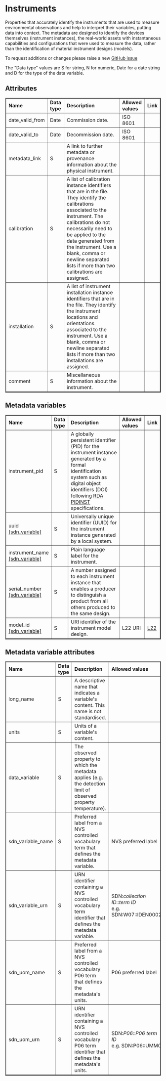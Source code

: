 # Instruments

Properties that accurately identify the instruments that are used to measure environmental observations and help to interpret their variables, putting data into context. The metadata are designed to identify the devices themselves (instrument instances), the real-world assets with instantaneous capabilities and configurations that were used to measure the data, rather than the identification of material instrument designs (models).

To request additions or changes please raise a new [GitHub issue](https://github.com/I-Ocean/common-metadata/issues/new)

The "Data type" values are S for string, N for numeric, Date for a date string and D for the type of the data variable.

Attributes
----------
<table border="2" cellpadding="5"> 
<tr><td><strong>Name</strong></td><td><strong>Data type</strong></td><td><strong>Description</strong></td><td><strong>Allowed values</strong></td><td><strong>Link</strong></td></tr> 
<tr><td>date_valid_from</td><td>Date</td><td>Commission date.</td><td>ISO 8601</td><td>&nbsp;</td></tr> 
<tr><td>date_valid_to</td><td>Date</td><td>Decommission date.</td><td>ISO 8601</td><td>&nbsp;</td></tr> 
<tr><td>metadata_link</td><td>S</td><td>A link to further metadata or provenance information about the physical instrument.</td><td>&nbsp;</td><td>&nbsp;</td></tr>
<tr><td>calibration</td><td>S</td><td>A list of calibration instance identifiers that are in the file. They identify the calibrations associated to the instrument. The calibrations do not necessarily need to be applied to the data generated from the instrument. Use a blank, comma or newline separated lists if more than two calibrations are assigned.</td><td>&nbsp;</td><td>&nbsp;</td></tr>
<tr><td>installation</td><td>S</td><td>A list of instrument installation instance identifiers that are in the file. They identify the instrument locations and orientations associated to the instrument. Use a blank, comma or newline separated lists if more than two installations are assigned.</td><td>&nbsp;</td><td>&nbsp;</td></tr>
<tr><td>comment</td><td>S</td><td>Miscellaneous information about the instrument.</td><td>&nbsp;</td><td>&nbsp;</td></tr> 
</table> 

Metadata variables
------------------
<table border="2" cellpadding="5"> 
<tr><td><strong>Name</strong></td><td><strong>Data type</strong></td><td><strong>Description</strong></td><td><strong>Allowed values</strong></td><td><strong>Link</strong></td></tr> 
<tr><td>instrument_pid</td><td>S</td><td>A globally persistent identifier (PID) for the instrument instance generated by a formal identification system such as digital object identifiers (DOI) following <a href='https://www.rd-alliance.org/groups/persistent-identification-instruments-wg'>RDA PIDINST</a> specifications.</td><td>&nbsp;</td><td>&nbsp;</td></tr> 
<tr><td>uuid  <br /><a href='http://vocab.nerc.ac.uk/collection/W07/current/IDEN0007/'>[sdn_variable]</a></td><td>S</td><td>Universally unique identifier (UUID) for the instrument instance generated by a local system.</td><td>&nbsp;</td><td>&nbsp;</td></tr> 
  <tr><td>instrument_name <br /><a href='http://vocab.nerc.ac.uk/collection/W07/current/IDEN0002/'>[sdn_variable]</a></td><td>S</td><td>Plain language label for the instrument.</td><td>&nbsp;</td><td>&nbsp;</td></tr> 
<tr><td>serial_number <br /><a href='http://vocab.nerc.ac.uk/collection/W07/current/IDEN0005/'>[sdn_variable]</a></td><td>S</td><td>A number assigned to each instrument instance that enables a producer to distinguish a product from all others produced to the same design.</td><td>&nbsp;</td><td>&nbsp;</td></tr> 
<tr><td>model_id<br /><a href='http://vocab.nerc.ac.uk/collection/W07/current/IDEN0003/'>[sdn_variable]</a></td><td>S</td><td>URI identifier of the instrument model design.</td><td>L22 URI</td><td><a href='http://vocab.nerc.ac.uk/collection/L22/current/'>L22</a></td></tr> 
</table> 

Metadata variable attributes
----------------------------
<table border="2" cellpadding="5"> 
<tr><td><strong>Name</strong></td><td><strong>Data type</strong></td><td><strong>Description</strong></td><td><strong>Allowed values</strong></td><td><strong>Link</strong></td></tr> 
<tr><td>long_name</td><td>S</td><td>A descriptive name that indicates a variable's content. This name is not standardised.</td><td>&nbsp;</td><td>&nbsp;</td></tr> 
<tr><td>units</td><td>S</td><td>Units of a variable's content.</td><td>&nbsp;</td><td>&nbsp;</td></tr> 
<tr><td>data_variable</td><td>S</td><td>The observed property to which the metadata applies (e.g. the detection limit of observed property temperature).</td><td>&nbsp;</td><td>&nbsp;</td></tr> 
<tr><td>sdn_variable_name</td><td>S</td><td>Preferred label from a NVS controlled vocabulary term that defines the metadata variable.</td><td>NVS preferred label</td><td> <a href='http://vocab.nerc.ac.uk/'>NVS</a></td></tr> 
<tr><td>sdn_variable_urn</td><td>S</td><td>URN identifier containing a NVS controlled vocabulary term identifier that defines the metadata variable.</td><td>SDN:<i>collection ID</i>::<i>term ID</i><br />e.g. SDN:W07::IDEN0002</td><td> <a href='http://vocab.nerc.ac.uk/'>NVS</a></td></tr> 
<tr><td>sdn_uom_name</td><td>S</td><td>Preferred label from a NVS controlled vocabulary P06 term that defines the metadata's units.</td><td>P06 preferred label</td><td><a href='http://vocab.nerc.ac.uk/collection/P06/current/'>P06</a></td></tr> 
<tr><td>sdn_uom_urn</td><td>S</td><td>URN identifier containing a NVS controlled vocabulary P06 term identifier that defines the metadata's units.</td><td>SDN:<i>P06</i>::<i>P06 term ID</i><br />e.g. SDN:P06::UMMC</td><td><a href='http://vocab.nerc.ac.uk/collection/P06/current/'>P06</a></td></tr> 
</table> 
